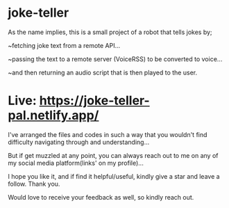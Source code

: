 # joke-teller

As the name implies, this is a small project of a robot that tells jokes by;

~fetching joke text from a remote API...

~passing the text to a remote server (VoiceRSS) to be converted to voice...

~and then returning an audio script that is then played to the user.

# Live: https://joke-teller-pal.netlify.app/

I've arranged the files and codes in such a way that you wouldn't find difficulty navigating through and understanding...

But if get muzzled at any point, you can always reach out to me on any of my social media platform(links' on my profile)...

I hope you like it, and if find it helpful/useful, kindly give a star and leave a follow. Thank you.

Would love to receive your feedback as well, so kindly reach out.